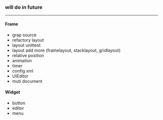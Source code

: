 ### will do in future ###

----

#### Frame ####

* grap source
* refactory layout
* layout unittest
* layout add more (framelayout, stacklayout, gridlayout)
* relative position
* animation
* timer
* config xml
* UIEditor
* muti document

#### Widget ####

* button
* editor
* menu
